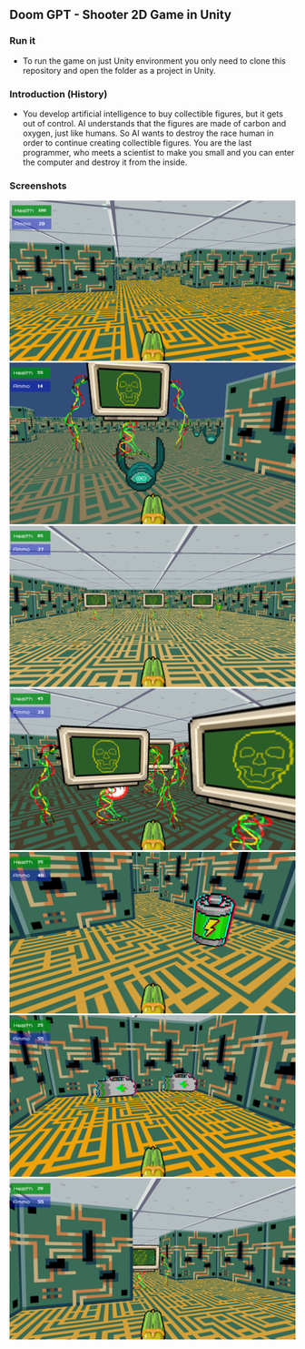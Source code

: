 ## Doom GPT - Shooter 2D Game in Unity 

### Run it

- To run the game on just Unity environment you only need to clone this repository and open the folder as a project in Unity.

### Introduction (History)

- You develop artificial intelligence to buy collectible figures, but
it gets out of control. AI understands that the figures are made of carbon and
oxygen, just like humans. So AI wants to destroy the race
human in order to continue creating collectible figures. You are the last
programmer, who meets a scientist to make you small and
you can enter the computer and destroy it from the inside.

### Screenshots

![](./Screenshots/ss2.png)
![](./Screenshots/ss4.png)
![](./Screenshots/ss6.png)
![](./Screenshots/ss7.png)
![](./Screenshots/ss8.png)
![](./Screenshots/ss9.png)
![](./Screenshots/ss10.png)